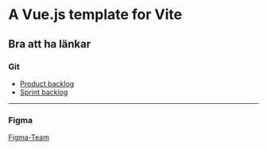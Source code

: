 # A Vue.js template for Vite

## Bra att ha länkar

### Git
  - [Product backlog](https://github.com/ztipsamme/grupprojekt/wiki/Product-Backlog)
  - [Sprint backlog](https://github.com/users/ztipsamme/projects/1)

---

### Figma

[Figma-Team](https://www.figma.com/files/team/1208001423729620700/)
